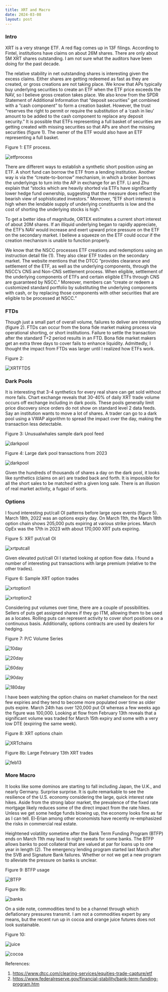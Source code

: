 ```yaml
---
title: XRT and Macro
date: 2024-03-08
layout: post
---
```


### Intro

XRT is a very strange ETF. A red flag comes up in 13F filings. 
According to Fintel, institutions have claims on about 26M shares. 
There are only about 5M XRT shares outstanding.
I am not sure what the auditors have been doing for the past decade. 

The relative stability in net outstanding shares is interesting given the excess claims. 
Either shares are getting redeemed as fast as they are created, or gross creations are not taking place. 
We know that APs typically buy underlying securities to create an ETF when the ETF price exceeds the NAV, so I believe gross creation takes place.
We also know from the SPDR Statement of Additional Information that “deposit securities” get combined with a “cash component” to form a creation basket. 
However, the trust “reserves the right to permit or require the substitution of a ‘cash in lieu’ amount to be added to the cash component to replace any deposit security.”
It is possible that ETFs representing a full basket of securities are getting created with missing securities so that APs are short the missing securities (figure 1). 
The owner of the ETF would also have an ETF representing a full basket.

Figure 1: ETF process.

![etfprocess](/assets/images/etfprocess.jpg)

There are different ways to establish a synthetic short position using an ETF. 
A short fund can borrow the ETF from a lending institution. 
Another way is via the “create-to-borrow” mechanism, in which a broker borrows the underlyings to turn into the AP in exchange for an ETF. 
Li and Zhu explain that “stocks which are heavily shorted via ETFs have significantly lower hedge fund ownership, suggesting that the measure does reflect the bearish view of sophisticated investors.” 
Moreover, “ETF short interest is high when the lendable supply of underlying constituents is low and the cost of shorting the underlying stocks is high.” 

To get a better idea of magnitude, ORTEX estimates a current short interest of about 20M shares. 
If an illiquid underlying began to rapidly appreciate, the ETF’s NAV would increase and exert upward price pressure on the ETF on the secondary market. 
I believe a squeeze on the ETF could occur if the creation mechanism is unable to function properly.

We know that the NSCC processes ETF creations and redemptions using an instruction detail file (1). 
They also clear ETF trades on the secondary market. 
The website mentions that the DTCC “provides clearance and settlement of the ETF, as well as the underlying components, through the NSCC’s CNS and Non-CNS settlement process. 
When eligible, settlement of the underlying components of ETFs and certain eligible ETFs through CNS are guaranteed by NSCC.” 
Moreover, members can “create or redeem a customized standard portfolio by substituting the underlying components with cash, or by replacing those components with other securities that are eligible to be processed at NSCC.”

### FTDs

Though just a small part of overall volume, failures to deliver are interesting (figure 2). 
FTDs can occur from the bona fide market making process via operational shorting, or short institutions.
Failure to settle the transaction after the standard T+2 period results in an FTD. 
Bona fide market makers get an extra three days to cover fails to enhance liquidity. 
Admittedly, I thought the impact from FTDs was larger until I realized how ETFs work.

Figure 2:

![XRTFTDS](/assets/images/XRTfails.png)


### Dark Pools

It is interesting that 3-4 synthetics for every real share can get sold without more fails. 
Chart exchange reveals that 30-40% of daily XRT trade volume occurs off exchange including in dark pools. 
These pools generally limit price discovery since orders do not show on standard level 2 data feeds. 
Say an institution wants to move a lot of shares. 
A trader can go to a dark pool using a VWAP algorithm to spread the impact over the day, making the transaction less detectable. 
 
Figure 3: Unusualwhales sample dark pool feed

![darkpool](/assets/images/darkpool.png)

Figure 4: Large dark pool transactions from 2023

![darkpool](/assets/images/darkpool2.png)

Given the hundreds of thousands of shares a day on the dark pool, it looks like synthetics (claims on air) are traded back and forth. 
It is impossible for all the short sales to be matched with a given long sale. 
There is an illusion of real market activity, a fugazi of sorts.

### Options

I found interesting put/call OI patterns before large opex events (figure 5). 
March 18th, 2022 was an options expiry day. 
On March 11th, the March 18th option chain shows 205,000 puts expiring at various strike prices. 
March OpEx was the 17th in 2023 with about 170,000 XRT puts expiring. 

Figure 5: XRT put/call OI

![xrtputcall](/assets/images/xrtputcall.png)

Given elevated put/call OI I started looking at option flow data. I found a number of interesting put transactions with large premium (relative to the other trades).

Figure 6: Sample XRT option trades

![xrtoption1](/assets/images/xrtoption1.png)

![xrtoption2](/assets/images/xrtoption2.png)

Considering put volumes over time, there are a couple of possibilities. Sellers of puts get assigned shares if they go ITM, allowing them to be used as a locates. Rolling puts can represent activity to cover short positions on a continuous basis. Additionally, options contracts are used by dealers for hedging.

Figure 7: P/C Volume Series

![10day](/assets/images/10day.png)

![20day](/assets/images/20day.png)

![60day](/assets/images/60day.png)

![90day](/assets/images/90day.png)

![180day](/assets/images/180day.png)

I have been watching the option chains on market chameleon for the next few expiries and they tend to become more populated over time as older puts expire. March 24th has over 120,000 put OI whereas a few weeks ago the figure was 100,000. Looking at flow from February 13th reveals that a significant volume was traded for March 15th expiry and some with a very low DTE (expiring the same week). 

Figure 8: XRT options chain

![XRTchains](/assets/images/XRTchains.png)

Figure 8b: Large February 13th XRT trades

![feb13](/assets/images/feb13.png)

### More Macro

It looks like some dominos are starting to fall including Japan, the U.K., and nearly Germany.
Surprise surprise. 
It is quite remarkable to see the resilience of the U.S. economy considering the large, quick interest rate hikes. 
Aside from the strong labor market, the prevalence of the fixed rate mortgage likely reduces some of the direct impact from the rate hikes. 
Unless we get some hedge funds blowing up, the economy looks fine as far as I can tell.
El-Erian among other economists have recently re-emphasized the risks in commercial real estate. 

Heightened volatility sometime after the Bank Term Funding Program (BTFP) ends on March 11th may lead to night sweats for some banks. 
The BTFP allows banks to post collateral that are valued at par for loans up to one year in length (2). 
The emergency lending program started last March after the SVB and Signature Bank failures.
Whether or not we get a new program to alleviate the pressure on banks is unclear.

Figure 9: BTFP usage

![BTFP](/assets/images/BTFPusage.png)

Figure 9b:

![banks](/assets/images/banks.png)

On a side note, commodities tend to be a channel through which deflationary pressures transmit. 
I am not a commodities expert by any means, but the recent run up in cocoa and orange juice futures does not look sustainable. 

Figure 10:

![juice](/assets/images/future1.png)

![cocoa](/assets/images/future2.png)


References: 

1. 	https://www.dtcc.com/clearing-services/equities-trade-capture/etf
2. 	https://www.federalreserve.gov/financial-stability/bank-term-funding-program.htm
